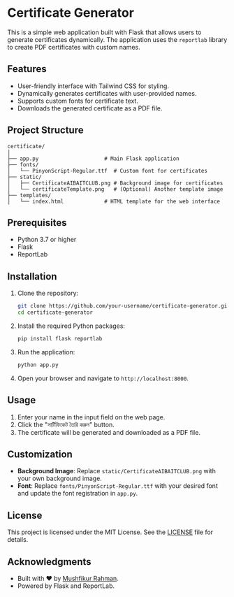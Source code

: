 # Certificate Generator

This is a simple web application built with Flask that allows users to generate certificates dynamically. The application uses the `reportlab` library to create PDF certificates with custom names.

## Features

- User-friendly interface with Tailwind CSS for styling.
- Dynamically generates certificates with user-provided names.
- Supports custom fonts for certificate text.
- Downloads the generated certificate as a PDF file.

## Project Structure

```
certificate/
│
├── app.py                     # Main Flask application
├── fonts/
│   └── PinyonScript-Regular.ttf  # Custom font for certificates
├── static/
│   ├── CertificateAIBAITCLUB.png # Background image for certificates
│   └── certificateTemplate.png   # (Optional) Another template image
├── templates/
│   └── index.html             # HTML template for the web interface
```

## Prerequisites

- Python 3.7 or higher
- Flask
- ReportLab

## Installation

1. Clone the repository:

   ```bash
   git clone https://github.com/your-username/certificate-generator.git
   cd certificate-generator
   ```

2. Install the required Python packages:

   ```bash
   pip install flask reportlab
   ```

3. Run the application:

   ```bash
   python app.py
   ```

4. Open your browser and navigate to `http://localhost:8000`.

## Usage

1. Enter your name in the input field on the web page.
2. Click the "সার্টিফিকেট তৈরি করুন" button.
3. The certificate will be generated and downloaded as a PDF file.

## Customization

- **Background Image**: Replace `static/CertificateAIBAITCLUB.png` with your own background image.
- **Font**: Replace `fonts/PinyonScript-Regular.ttf` with your desired font and update the font registration in `app.py`.

## License

This project is licensed under the MIT License. See the [LICENSE](LICENSE) file for details.

## Acknowledgments

- Built with ❤️ by [Mushfikur Rahman](http://fb.me/mushfikur.a.k).
- Powered by Flask and ReportLab.